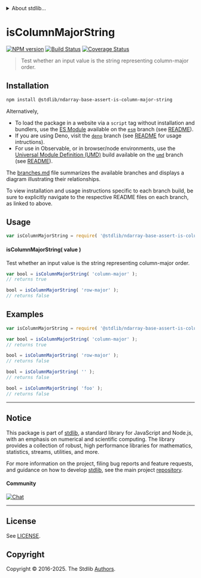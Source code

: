 <!--

@license Apache-2.0

Copyright (c) 2025 The Stdlib Authors.

Licensed under the Apache License, Version 2.0 (the "License");
you may not use this file except in compliance with the License.
You may obtain a copy of the License at

   http://www.apache.org/licenses/LICENSE-2.0

Unless required by applicable law or agreed to in writing, software
distributed under the License is distributed on an "AS IS" BASIS,
WITHOUT WARRANTIES OR CONDITIONS OF ANY KIND, either express or implied.
See the License for the specific language governing permissions and
limitations under the License.

-->


<details>
  <summary>
    About stdlib...
  </summary>
  <p>We believe in a future in which the web is a preferred environment for numerical computation. To help realize this future, we've built stdlib. stdlib is a standard library, with an emphasis on numerical and scientific computation, written in JavaScript (and C) for execution in browsers and in Node.js.</p>
  <p>The library is fully decomposable, being architected in such a way that you can swap out and mix and match APIs and functionality to cater to your exact preferences and use cases.</p>
  <p>When you use stdlib, you can be absolutely certain that you are using the most thorough, rigorous, well-written, studied, documented, tested, measured, and high-quality code out there.</p>
  <p>To join us in bringing numerical computing to the web, get started by checking us out on <a href="https://github.com/stdlib-js/stdlib">GitHub</a>, and please consider <a href="https://opencollective.com/stdlib">financially supporting stdlib</a>. We greatly appreciate your continued support!</p>
</details>

# isColumnMajorString

[![NPM version][npm-image]][npm-url] [![Build Status][test-image]][test-url] [![Coverage Status][coverage-image]][coverage-url] <!-- [![dependencies][dependencies-image]][dependencies-url] -->

> Test whether an input value is the string representing column-major order.

<!-- Section to include introductory text. Make sure to keep an empty line after the intro `section` element and another before the `/section` close. -->

<section class="intro">

</section>

<!-- /.intro -->

<!-- Package usage documentation. -->

<section class="installation">

## Installation

```bash
npm install @stdlib/ndarray-base-assert-is-column-major-string
```

Alternatively,

-   To load the package in a website via a `script` tag without installation and bundlers, use the [ES Module][es-module] available on the [`esm`][esm-url] branch (see [README][esm-readme]).
-   If you are using Deno, visit the [`deno`][deno-url] branch (see [README][deno-readme] for usage intructions).
-   For use in Observable, or in browser/node environments, use the [Universal Module Definition (UMD)][umd] build available on the [`umd`][umd-url] branch (see [README][umd-readme]).

The [branches.md][branches-url] file summarizes the available branches and displays a diagram illustrating their relationships.

To view installation and usage instructions specific to each branch build, be sure to explicitly navigate to the respective README files on each branch, as linked to above.

</section>

<section class="usage">

## Usage

```javascript
var isColumnMajorString = require( '@stdlib/ndarray-base-assert-is-column-major-string' );
```

#### isColumnMajorString( value )

Test whether an input value is the string representing column-major order.

```javascript
var bool = isColumnMajorString( 'column-major' );
// returns true

bool = isColumnMajorString( 'row-major' );
// returns false
```

</section>

<!-- /.usage -->

<!-- Package usage notes. Make sure to keep an empty line after the `section` element and another before the `/section` close. -->

<section class="notes">

</section>

<!-- /.notes -->

<!-- Package usage examples. -->

<section class="examples">

## Examples

<!-- eslint no-undef: "error" -->

```javascript
var isColumnMajorString = require( '@stdlib/ndarray-base-assert-is-column-major-string' );

var bool = isColumnMajorString( 'column-major' );
// returns true

bool = isColumnMajorString( 'row-major' );
// returns false

bool = isColumnMajorString( '' );
// returns false

bool = isColumnMajorString( 'foo' );
// returns false
```

</section>

<!-- /.examples -->

<!-- Section to include cited references. If references are included, add a horizontal rule *before* the section. Make sure to keep an empty line after the `section` element and another before the `/section` close. -->

<section class="references">

</section>

<!-- /.references -->

<!-- Section for related `stdlib` packages. Do not manually edit this section, as it is automatically populated. -->

<section class="related">

</section>

<!-- /.related -->

<!-- Section for all links. Make sure to keep an empty line after the `section` element and another before the `/section` close. -->


<section class="main-repo" >

* * *

## Notice

This package is part of [stdlib][stdlib], a standard library for JavaScript and Node.js, with an emphasis on numerical and scientific computing. The library provides a collection of robust, high performance libraries for mathematics, statistics, streams, utilities, and more.

For more information on the project, filing bug reports and feature requests, and guidance on how to develop [stdlib][stdlib], see the main project [repository][stdlib].

#### Community

[![Chat][chat-image]][chat-url]

---

## License

See [LICENSE][stdlib-license].


## Copyright

Copyright &copy; 2016-2025. The Stdlib [Authors][stdlib-authors].

</section>

<!-- /.stdlib -->

<!-- Section for all links. Make sure to keep an empty line after the `section` element and another before the `/section` close. -->

<section class="links">

[npm-image]: http://img.shields.io/npm/v/@stdlib/ndarray-base-assert-is-column-major-string.svg
[npm-url]: https://npmjs.org/package/@stdlib/ndarray-base-assert-is-column-major-string

[test-image]: https://github.com/stdlib-js/ndarray-base-assert-is-column-major-string/actions/workflows/test.yml/badge.svg?branch=main
[test-url]: https://github.com/stdlib-js/ndarray-base-assert-is-column-major-string/actions/workflows/test.yml?query=branch:main

[coverage-image]: https://img.shields.io/codecov/c/github/stdlib-js/ndarray-base-assert-is-column-major-string/main.svg
[coverage-url]: https://codecov.io/github/stdlib-js/ndarray-base-assert-is-column-major-string?branch=main

<!--

[dependencies-image]: https://img.shields.io/david/stdlib-js/ndarray-base-assert-is-column-major-string.svg
[dependencies-url]: https://david-dm.org/stdlib-js/ndarray-base-assert-is-column-major-string/main

-->

[chat-image]: https://img.shields.io/gitter/room/stdlib-js/stdlib.svg
[chat-url]: https://app.gitter.im/#/room/#stdlib-js_stdlib:gitter.im

[stdlib]: https://github.com/stdlib-js/stdlib

[stdlib-authors]: https://github.com/stdlib-js/stdlib/graphs/contributors

[umd]: https://github.com/umdjs/umd
[es-module]: https://developer.mozilla.org/en-US/docs/Web/JavaScript/Guide/Modules

[deno-url]: https://github.com/stdlib-js/ndarray-base-assert-is-column-major-string/tree/deno
[deno-readme]: https://github.com/stdlib-js/ndarray-base-assert-is-column-major-string/blob/deno/README.md
[umd-url]: https://github.com/stdlib-js/ndarray-base-assert-is-column-major-string/tree/umd
[umd-readme]: https://github.com/stdlib-js/ndarray-base-assert-is-column-major-string/blob/umd/README.md
[esm-url]: https://github.com/stdlib-js/ndarray-base-assert-is-column-major-string/tree/esm
[esm-readme]: https://github.com/stdlib-js/ndarray-base-assert-is-column-major-string/blob/esm/README.md
[branches-url]: https://github.com/stdlib-js/ndarray-base-assert-is-column-major-string/blob/main/branches.md

[stdlib-license]: https://raw.githubusercontent.com/stdlib-js/ndarray-base-assert-is-column-major-string/main/LICENSE

</section>

<!-- /.links -->
